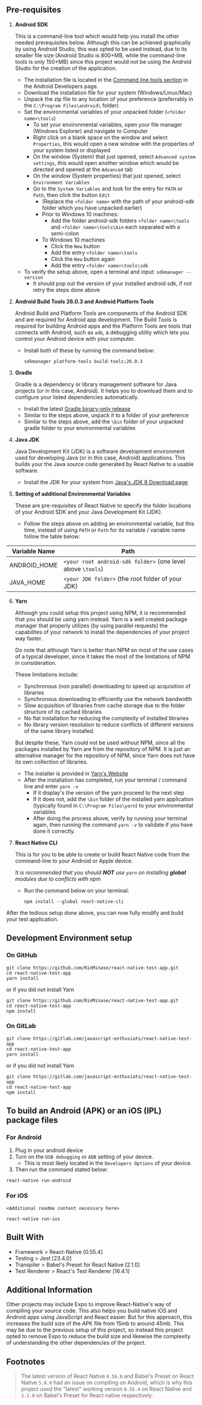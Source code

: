 ## Pre-requisites
1. **Android SDK**

    This is a command-line tool which would help you install the other needed prerequisites below. Although this can be achieved graphically by using Android Studio, this was opted to be used instead, due to its smaller file size (Android Studio is 800+MB, while the command-line tools is only 150+MB) since this project would not be using the Android Studio for the creation of the application.

	- The installation file is located in the [Command line tools section](https://developer.android.com/studio/#command-tools) in the Android Developers page.
	- Download the installation file for your system (Windows/Linux/Mac)
	- Unpack the zip file to any location of your preference (preferrably in the `C:\Program Files\android\` folder)
	- Set the environmental variables of your unpacked folder (`<folder name>\tools`)
		- To set your environmental variables, open your file manager (Windows Explorer) and navigate to Computer
		- Right click on a blank space on the window and select `Properties`, this would open a new window with the properties of your system listed or displayed
		- On the window (System) that just opened, select `Advanced system settings`, this would open another window which would be directed and opened at the `Advanced` tab
		- On the window (System properties) that just opened, select `Environment Variables`
		- Go to the `System Variables` and look for the entry for `PATH` or `Path`, then click the button `Edit`
			- (Replace the `<folder name>` with the path of your android-sdk folder which you have unpacked earlier)
			- Prior to Windows 10 machines:
				- Add the folder android-sdk folders `<folder name>\tools` and `<folder name>\tools\bin` each separated with a semi-colon
			- To Windows 10 machines
				- Click the `New` button
				- Add the entry `<folder name>\tools`
				- Click the `New` button again
				- Add the entry `<folder name>\tools\sdk`
	- To verify the setup above, open a terminal and input: `sdkmanager --version`
		- It should pop out the version of your installed android sdk, if not retry the steps done above

2. **Android Build Tools 26.0.3 and Android Platform Tools**

    Android Build and Platform Tools are components of the Android SDK and are required for Android app development. The Build Tools is required for building Android apps and the  Platform Tools are tools that connects with Android, such as `adb`, a debugging utility which lets you control your Android device with your computer.

	- Install both of these by running the command below:

      `sdkmanager platform-tools build-tools;26.0.3`

3. **Gradle**

    Gradle is a dependency or library management software for Java projects (or in this case, Android). It helps you to download them and to configure your listed dependencies automatically.

	- Install the latest [Gradle binary-only release](https://gradle.org/releases/)
	- Similar to the steps above, unpack it to a folder of your preference
	- Similar to the steps above, add the `\bin` folder of your unpacked gradle folder to your environmental variables

4. **Java JDK**

    Java Development Kit (JDK) is a software development environment used for developing Java (or in this case, Android) applications. This builds your the Java source code generated by React Native to a usable software.

	- Install the JDK for your system from [Java's JDK 8 Download page](http://www.oracle.com/technetwork/java/javase/downloads/jdk8-downloads-2133151.html)

5. **Setting of additional Environmental Variables**

    These are pre-requisites of React Native to specify the folder locations of your Android SDK and your Java Development Kit (JDK).

	- Follow the steps above on adding an environmental variable, but this time, instead of using `PATH` or `Path` for its variable / variable name follow the table below:

| Variable Name | Path |
| --- | --- |
| ANDROID_HOME | `<your root android-sdk folder>` (one level above `\tools`) |
| JAVA_HOME | `<your JDK folder>` (the root folder of your JDK) |

6. **Yarn**

    Although you could setup this project using NPM, it is recommended that you should be using yarn instead. Yarn is a well created package manager that properly utilizes (by using parallel requests) the capabilites of your network to install the dependencies of your project way faster.

	Do note that although Yarn is better than NPM on most of the use cases of a typical developer, since it takes the most of the limitations of NPM in consideration.

	These limitations include:

	- Synchronous (non parallel) downloading to speed up acquisition of libraries
	- Synchronous downloading to efficiently use the network bandwidth
	- Slow acquisition of libraries from cache storage due to the folder structure of its cached libraries
	- No flat installation for reducing the complexity of installed libraries
	- No library version resolution to reduce conflicts of different versions of the same library installed.

	But despite these, Yarn could not be used without NPM, since all the packages installed by Yarn are from the repository of NPM. It is just an alternative manager for the repository of NPM, since Yarn does not have its own collection of libraries.

	- The installer is provided in [Yarn's Website](https://yarnpkg.com/en/)
	- After the installation has completed, run your terminal / command line and enter `yarn -v`
		- If it display's the version of the yarn proceed to the next step
		- If it does not, add the `\bin` folder of the installed yarn application (typically found in `C:\Program Files\yarn`) to your environmental variables
		- After doing the process above, verify by running your terminal again, then running the command `yarn -v` to validate if you have done it correctly.

7. **React Native CLI**

    This is for you to be able to create or build React Native code from the command-line to your Android or Apple device.

	_It is recommended that you should **NOT** use `yarn` on installing **global** modules due to conflicts with npm_

	- Run the command below on your terminal:

	  `npm install --global react-native-cli`

After the tedious setup done above, you can now fully modify and build your test application.

## Development Environment setup
### On GitHub
```
git clone https://github.com/RinMinase/react-native-test-app.git
cd react-native-test-app
yarn install
```
or if you did not install Yarn
```
git clone https://github.com/RinMinase/react-native-test-app.git
cd react-native-test-app
npm install
```

### On GitLab
```
git clone https://gitlab.com/javascript-enthusiats/react-native-test-app
cd react-native-test-app
yarn install
```
or if you did not install Yarn
```
git clone https://gitlab.com/javascript-enthusiats/react-native-test-app
cd react-native-test-app
npm install
```

## To build an Android (APK) or an iOS (IPL) package files

### For Android
1. Plug in your android device
2. Turn on the `USB debugging` or `ADB` setting of your device.
	- This is most likely located in the `Developers Options` of your device.
3. Then run the command stated below:
```
react-native run-android
```

### For iOS
`<Additional readme content necessary here>`
```
react-native run-ios
```

## Built With
- Framework > React-Native [0.55.4]
- Testing > Jest [23.4.0]
- Transpiler > Babel's Preset for React Native [2.1.0]
- Test Renderer > React's Test Renderer [16.4.1]

## Additional Information
Other projects may include Expo to improve React-Native's way of compiling your source code. This also helps you build native iOS and Android apps using JavaScript and React easier. But for this approach, this increases the build size of the APK file from 15mb to around 45mb. This may be due to the previous setup of this project, so instead this project opted to remove Expo to reduce the build size and likewise the complexity of understanding the other dependencies of the project.

## Footnotes
> The latest version of React Native `0.56.0` and Babel's Preset on React Native `5.0.0` had an issue on compiling on Android, which is why this project used the "latest" working version `0.55.4` on React Native and `2.1.0` on Babel's Preset for React native respectively.
